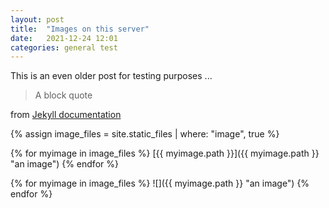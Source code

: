 ```yaml
---
layout: post
title:  "Images on this server"
date:   2021-12-24 12:01
categories: general test
---
```


This is an even older post for testing purposes ...

> A block quote
>

from [Jekyll documentation](https://jekyllrb.com/docs/static-files/)

{% assign image_files = site.static_files | where: "image", true %}

{% for myimage in image_files %}
  [{{ myimage.path }}]({{ myimage.path }} "an image")
{% endfor %}

{% for myimage in image_files %}
  ![]({{ myimage.path }} "an image")
{% endfor %}
